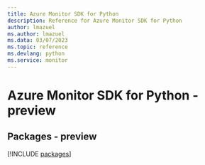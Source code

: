 ```yaml
---
title: Azure Monitor SDK for Python
description: Reference for Azure Monitor SDK for Python
author: lmazuel
ms.author: lmazuel
ms.data: 03/07/2023
ms.topic: reference
ms.devlang: python
ms.service: monitor
---
```

# Azure Monitor SDK for Python - preview
## Packages - preview
[!INCLUDE [packages](monitor-index.md)]